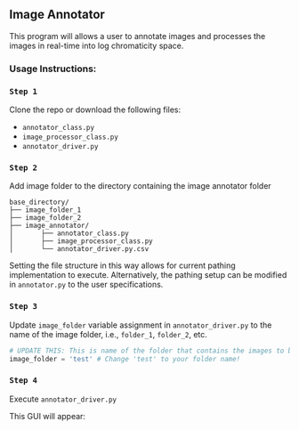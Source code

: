 ## Image Annotator

This program will allows a user to annotate images and processes the images in real-time into log chromaticity space.

### Usage Instructions:
### ```Step 1```
Clone the repo or download the following files:
* ```annotator_class.py```
* ```image_processor_class.py```
* ```annotator_driver.py ```


### ```Step 2```
Add image folder to the directory containing the image annotator folder
```
base_directory/
├── image_folder_1
├── image_folder_2
├── image_annotator/
│       ├── annotator_class.py
│       ├── image_processor_class.py
│       └── annotator_driver.py.csv
```
Setting the file structure in this way allows for current pathing implementation to execute. Alternatively, the pathing setup can be modified in ```annotator.py``` to the user specifications.

### ```Step 3```
Update ```image_folder``` variable assignment in ```annotator_driver.py``` to the name of the image folder, i.e., ```folder_1```, ```folder_2```, etc.

```python
# UPDATE THIS: This is name of the folder that contains the images to be processed
image_folder = 'test' # Change 'test' to your folder name!
```

### ```Step 4```
Execute ```annotator_driver.py``` 

This GUI will appear:


